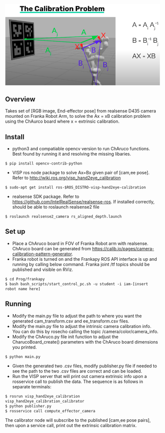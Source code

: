 ![Screenshot](handeye_calibration.png)


## Overview
Takes set of [RGB image, End-effector pose] from realsense D435 camera mounted on Franka Robot Arm, to solve the Ax = xB calibration problem using the ChAurco board where x = extrinsic calibration.

## Install
- python3 and compatiable opencv version to run ChAruco functions. Best found by running it and resolving the missing libaries.
```
$ pip install opencv-contrib-python

```
- VISP ros node package to solve Ax=Bx given pair of [cam,ee pose]. Refer to http://wiki.ros.org/visp_hand2eye_calibration
```
$ sudo-apt get install ros-$ROS_DISTRO-visp-hand2eye-calibration

```
- realsense SDK package. Refer to https://github.com/IntelRealSense/realsense-ros. If installed correctly, should be able to roslaunch realsense2 file
```
$ roslaunch realsense2_camera rs_aligned_depth.launch

```

## Set up
- Place a ChAruco board in FOV of Franka Robot arm with realsense. ChAruco board can be generated from https://calib.io/pages/camera-calibration-pattern-generator.
- Franka robot is turned on and the Frankapy ROS API interface is up and running by calling below command. Franka joint /tf topics should be published and visible on RViz. 
 ```
$ cd Prog/frankapy
$ bash bash_scripts/start_control_pc.sh -u student -i iam-[insert robot name here]

```

## Running
- Modify the main.py file to adjust the path to where you want the generated cam_transform.csv and ee_transform.csv files.  
- Modify the main.py file to adjust the intrinsic camera calibration info. You can do this by rosecho calling the topic /camera/color/camera_info.
- Modify the ChAruco.py file init function to adjust the CharucoBoard_create() parameters with the ChAruco board dimensions you printed.  

```
$ python main.py

```
- Given the generated two .csv files, modify publisher.py file if needed to see the path to the two .csv files are correct and can be loaded.
- Run the VISP server that will print out camera extrinsic info upon a rosservice call to publish the data. The sequence is as follows in separate terminals:

```
$ rosrun visp_hand2eye_calibration visp_hand2eye_calibration_calibrator
$ python publisher.py
$ rosservice call compute_effector_camera

```
The calibrator node will subscribe to the published [cam,ee pose pairs], then upon a service call, print out the extrinsic calibration matrix.
